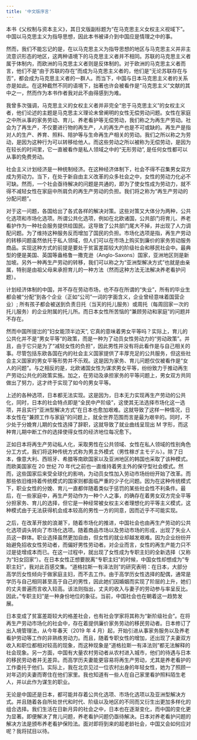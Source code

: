 ```yaml
---
title: '中文版序言'
---
```


 本书《父权制与资本主义》，其日文版副标题为“在马克思主义女权主义视域下”。中国以马克思主义为指导思想，因此本书被译介到中国应是情理之中的事。

 然而，我们不能忘记的是，在以马克思主义为指导思想的地区与马克思主义并非主流意识形态的地区，这两种语境下的马克思主义者并不相同。苏联的马克思主义者属于体制内，而欧洲的马克思主义者则是反体制的。对于欧洲的马克思主义者而言，他们不是“由于苏联的存在”而成为马克思主义者的，他们是“无论苏联存在与否”，都会成为马克思主义者的一群人。而当下，中国与日本马克思主义者的关系亦是如此。在这种截然不同的语境下，拙著也许会被看作是“马克思主义”文献的其中之一，然而作为本书作者我对此不由得感到为难。

 我曾多次强调，马克思主义的女权主义者并非完全“忠于马克思主义”的女权主义者，他们论述的主题是马克思主义理论未曾阐明的女性无偿劳动问题。女性在家庭之中所从事的家务劳动、育儿、养老看护等无偿劳动，我们称之为再生产劳动。社会为了再生产，不仅要进行物的再生产，人的再生产也是不可或缺的。再生产是指对人的生产、养育、照料、陪护等与生命再生产相关的劳动。我们之所以称之为劳动，是因为这种行为可以转移给他人。而这些劳动之所以被称为无偿劳动，是因为在较长的时间里，它一直被看作是私人领域之中的“无形劳动”, 是任何女性都可以从事的免费劳动。

 社会主义计划经济是一种统制经济。在这种经济体制下，社会不得不召集男女双方成为劳动力。当下，在处于新自由主义改革的众多社会之中，女性的劳动力化必不可缺。然而，一个社会亟待解决的问题是共通的，即为了使女性成为劳动力，就不得不减轻女性在家庭中所肩负的再生产劳动的负担。我们将之称为“再生产劳动的分配问题”。

 对于这一问题，各国给出了各式各样的解决对策。这些对策又大体分为两种，公共化选项和市场化选项。所谓公共化选项，例如在北欧诸国，公共部门将育儿、养老看护作为一种社会服务提供给国民。这导致了公共部门尾大不掉，并出现了人力调配问题。为了维持这种服务反而增加了国民的负担。市场化选项是指，再生产劳动的转移问题虽然依托于私人领域，但人们可以在市场上购买到廉价的家务劳动服务商品。实现这种方式的前提是要处于贫富差距较大的阶级社会和移民社会中。最典型的便是美国、英国等盎格鲁一撒克逊（Anglo-Saxons）国家，亚洲地区则是新加坡。另外一种再生产劳动的转移，我们可以称之为“亚洲型解决方式”也就是由亲属，特别是由祖父母来承担育儿的一种方法（然而这种方法无法解决养老看护问题）。

 计划经济体制的中国，并不存在劳动市场，也不存在所谓的“失业”，所有的毕业生都会被“分配”到各个企业（正如“公司”一词的字面含义，企业曾经意味着国营企业）; 所有孩子都会被送到负责日托（当天的托儿服务）或周托（每周回家一次的托儿服务）的企业附属的托儿所。而日本女性所苦恼的“兼顾劳动和家庭”的问题并不存在。

 然而中国所提岀的”妇女能顶半边天”, 它真的意味着男女平等吗？实际上，育儿的公共化并不是“男女平等”的政策，而是一种为了动员女性劳动力的“劳动政策”。并且，由于它只是为了“减轻女性的负担”，因此男性并没有将此看作是与自己相关的事。尽管包括东欧各国在内的社会主义国家提供了丰厚充足的公共服务，但这些社会主义国家的男女平等形势并不乐观。这是因为家务、育儿问题仅仅被看作是“女人的问题”。与之相反的是，北欧诸国女性为谋求男女平等，纷纷致力于推动再生产劳动公共化的政策实施。加之，在劳动及承担家务的平等问题上，男女双方共同做出了努力，这才终于实现了如今的男女平等。

 上述的各种选项，日本都无法实现。这是因为，日本无力实现再生产劳动的公共化，同时，日本的社会特点即是“全民中产阶级”，这使其无法选择市场化这一选项，并且实行“亚洲型解决方式”在日本也愈加艰难。这就导致了这样一种情况，日本女性在“兼顾工作与家庭”的问题上，就全世界范围而言是最为艰辛的。同时，不少处于分娩育儿期的女性选择了辞职，这就导致了就业曲线呈现出 M 字形，而这种育儿期中断工作的选择使得女性的经济地位每况愈下。

 正如日本将再生产劳动私人化，采取男性在公共领域、女性在私人领域的性别角色分工方式，我们将这种传统方式称为男主外模式（男性稼ぎ主モデル）。除了日本，像意大利、西班牙、希腊等南欧国家以及亚洲地区的韩国也采取了该种模式。而欧美国家在 20 世纪 70 年代之前也一直维持着男主外的保守型社会模式。然而，这些国家后来受全球化的影响，为动员女性加入劳动市场纷纷开始了改革。而那些依旧维持着传统模式的国家则都面临严重的少子化问题。因为在这种传统模式下，职业女性的分娩、育儿一直都伴随着类似于惩罚的某些社会性不利条件。最后，在一些家庭中，再生产劳动作为一种个人之事，的确存在着男女双方完全平等分担家务、育儿的选择，但它是一种经常被女权主义者理想化的平等主义模式，这种模式由于无法获得机会成本较高的男性一方的同意，因而近乎不可能实现。

 之后，在改革开放的浪潮下，随着市场化的推进，中国社会也由再生产劳动的公共化选项调头转向了市场化选项。随着商品市场以及劳动市场的形成，出现了失业人员这一群体。职业选择虽然更加自由，但女性的就业却越发艰难。因为企业纷纷开始避免招收女性劳动者，而偏好男性劳动者。对企业而言，女性的再生产能力只不过是徒增成本而已。在这一过程中，就出现了女性成为专职主妇的全新选择（又称为“妇女回家”）。在日本女性正想要脱离“专职主妇”的时候，中国女性却想成为”专职主妇”，我对此百感交集。“道格拉斯一有泽法则”的研究表明：在日本，大部分高学历女性倾向于做家庭主妇，而不去工作。由于高学历女性选择的配偶，通常是学历与自己相同甚至高于自己的男性，因此她们因婚姻而实现了阶层的上升，她们的丈夫普遍而言收入较高。该法则指出，丈夫的收入与妻子的劳动参与率呈反比。因此，”专职主妇”是一种身份地位的象征。当前，中国社会也在朝着这一趋势发展。

 日本变成了贫富差距较大的格差社会，也有社会学家将其称为“新阶级社会”。在将再生产劳动市场化的社会中，存在着提供廉价家务劳动的移民劳动者。日本修订了出入境管理法，从今年春天（2019 年 4 月）起，开始引进从事家务服务以及养老看护劳动等工作的非熟练劳动力。而且，随着专职女性的增加，还出现了夫妻双方收入和职位都相对较高的现象，而这种现象是“道格拉斯一有泽法则”都无法解释的社会现象。另一方面，中国有大量农村劳动者从农村进入城市，他们的待遇与日本的移民劳动者并无差异。而高学历夫妻能更容易将再生产劳动，尤其是养老看护的工作委托于他们。实际上，我在北京见过一位农村出身的年轻女性，她为了照顾一对年迈的夫妻而寄住在他们家里。我也知道有一些人在自己家里看护照料陌生老人，并以此作为谋生的职业。

 无论是中国还是日本，都可能并存着公共化选项、市场化选项以及亚洲型解决方式。并且随着各自所处世代和时代、阶级以及地区的不同而又衍生出更加多样化的组合选择。我们生活在日新月异的社会之中，日本也在逐渐变化，而中国的变化更为显著。即便解决了育儿问题，养老看护问题仍亟待解决。日本对养老看护问题的解决方法是颁布养老看护保险法。面对即将到来的超老龄社会，中国又会如何应对呢？我将拭目以待。